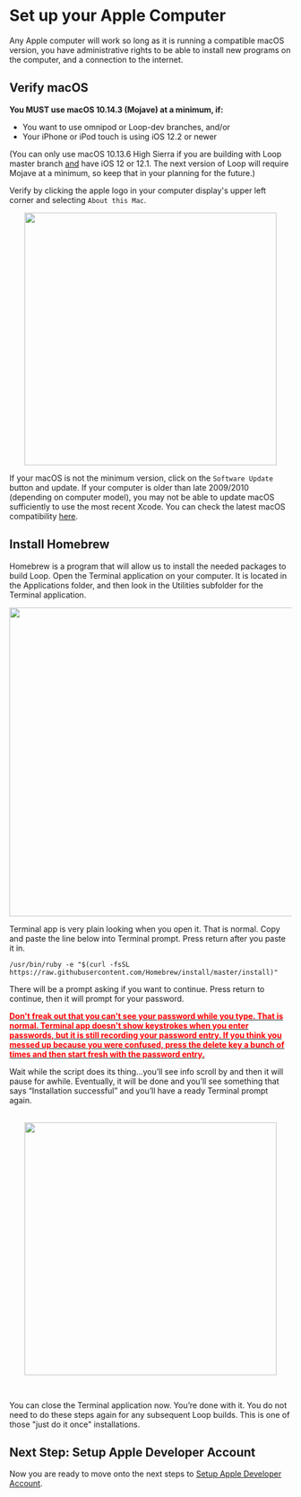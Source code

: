 # Set up your Apple Computer

Any Apple computer will work so long as it is running a compatible macOS version, you have administrative rights to be able to install new programs on the computer, and a connection to the internet.

## Verify macOS

**You MUST use macOS 10.14.3 (Mojave) at a minimum, if:**

* You want to use omnipod or Loop-dev branches, and/or
* Your iPhone or iPod touch is using iOS 12.2 or newer

(You can only use macOS 10.13.6 High Sierra if you are building with Loop master branch <u>and</u> have iOS 12 or 12.1. The next version of Loop will require Mojave at a minimum, so keep that in your planning for the future.)

Verify by clicking the apple logo in your computer display's upper left corner and selecting `About this Mac`.

<p align="center">
<img src="../img/macosx.png" width="450">
</p>

If your macOS is not the minimum version, click on the `Software Update` button and update.  If your computer is older than late 2009/2010 (depending on computer model), you may not be able to update macOS sufficiently to use the most recent Xcode.  You can check the latest macOS compatibility [here](https://www.apple.com/macos/how-to-upgrade/#hardware-requirements).

## Install Homebrew
Homebrew is a program that will allow us to install the needed packages to build Loop. Open the Terminal application on your computer. It is located in the Applications folder, and then look in the Utilities subfolder for the Terminal application.

<p align="center">
<img src="../img/terminal.png" width="550">
</p>

Terminal app is very plain looking when you open it. That is normal. Copy and paste the line below into Terminal prompt.  Press return after you paste it in.

`/usr/bin/ruby -e "$(curl -fsSL https://raw.githubusercontent.com/Homebrew/install/master/install)"`

There will be a prompt asking if you want to continue.  Press return to continue, then it will prompt for your password.  

**<u><font color = "red">Don't freak out that you can't see your password while you type. That is normal. Terminal app doesn't show keystrokes when you enter passwords, but it is still recording your password entry. If you think you messed up because you were confused, press the delete key a bunch of times and then start fresh with the password entry.</font></u>**  

Wait while the script does its thing...you’ll see info scroll by and then it will pause for awhile. Eventually, it will be done and you’ll see something that says “Installation successful” and you’ll have a ready Terminal prompt again.</br></br>

<p align="center">
<img src="../img/carthage.jpg" width="450">
</p>
</br>


You can close the Terminal application now.  You’re done with it. You do not need to do these steps again for any subsequent Loop builds. This is one of those "just do it once" installations.

## Next Step: Setup Apple Developer Account

Now you are ready to move onto the next steps to [Setup Apple Developer Account](https://loopkit.github.io/loopdocs/build/build-developer/).
